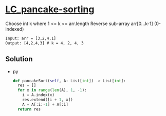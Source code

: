 # [LC_pancake-sorting](https://leetcode.com/problems/pancake-sorting)

Choose int k where 1 <= k <= arr.length
Reverse sub-array arr[0...k-1] (0-indexed)

```txt
Input: arr = [3,2,4,1]
Output: [4,2,4,3] # k = 4, 2, 4, 3
```

## Solution

* py

  ```py
  def pancakeSort(self, A: List[int]) -> List[int]:
    res = []
    for x in range(len(A), 1, -1):
      i = A.index(x)
      res.extend([i + 1, x])
      A = A[:i:-1] + A[:i]
    return res
  ```
